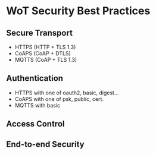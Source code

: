 # WoT Security Best Practices

## Secure Transport

* HTTPS (HTTP + TLS 1.3) 
* CoAPS (CoAP + DTLS) 
* MQTTS (CoAP + TLS 1.3) 

## Authentication

* HTTPS with one of oauth2, basic, digest...
* CoAPS with one of psk, public, cert.
* MQTTS with basic

## Access Control

## End-to-end Security
